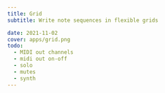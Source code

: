 ```yaml
---
title: Grid
subtitle: Write note sequences in flexible grids

date: 2021-11-02
cover: apps/grid.png
todo:
  - MIDI out channels
  - midi out on-off
  - solo
  - mutes
  - synth
---
```


<client-only >
  <pitch-grids />
</client-only>
